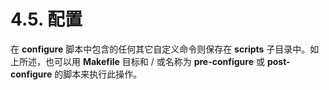 # 4.5. 配置

在 **configure** 脚本中包含的任何其它自定义命令则保存在 **scripts** 子目录中。如上所述，也可以用 **Makefile** 目标和 / 或名称为 **pre-configure** 或 **post-configure** 的脚本来执行此操作。  

